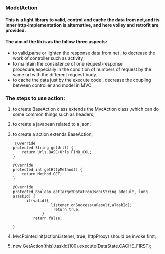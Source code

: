 ### ModelAction

#### This is a light library to valid, control and cache the data from net,and its inner http-implementation is alternative, and here volley and retrofit are provided.

#### The aim of the lib is as the follow three aspects:
- to valid,parse or lighten the response data from net , to decrease the work of controller such as activity;
- to maintain the consistence of one request-response procedure,especially in the condition of numbers of request by the same url with the different request body.
- to cache the data just by the execute code , decrease the coupling between controller and model in MVC.

### The steps to use action:
1. to create BaseAction class extends the MvcAction class ,which can do some common things,such as headers;
2. to create a javabean related to a json;
3. to create a action extends BaseAction;

        @Override
       protected String getUrl() {
           return Urls.BASE+Urls.FIND_COL;
       }

       @Override
       protected int getHttpMethod() {
           return Method_GET;
       }

       @Override
       protected boolean getTargetDataFromJson(String aResult, long aTaskId) {
             if(valid){
                        listener.onSuccess(aResult,aTaskId);
                         return true;
                    }
                return false;

       }
4. MvcPointer.init(actionListener, true, httpProxy) should be invoke first;
5. new GetAction(this).taskId(100).execute(DataState.CACHE_FIRST);
